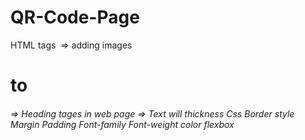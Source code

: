 # QR-Code-Page
HTML tags
    <img>        => adding images
    <h1> to <h6> => Heading tages in web page
    <bold>       => Text will thickness
Css 
    Border style
    Margin
    Padding
    Font-family
    Font-weight
    color
    flexbox
